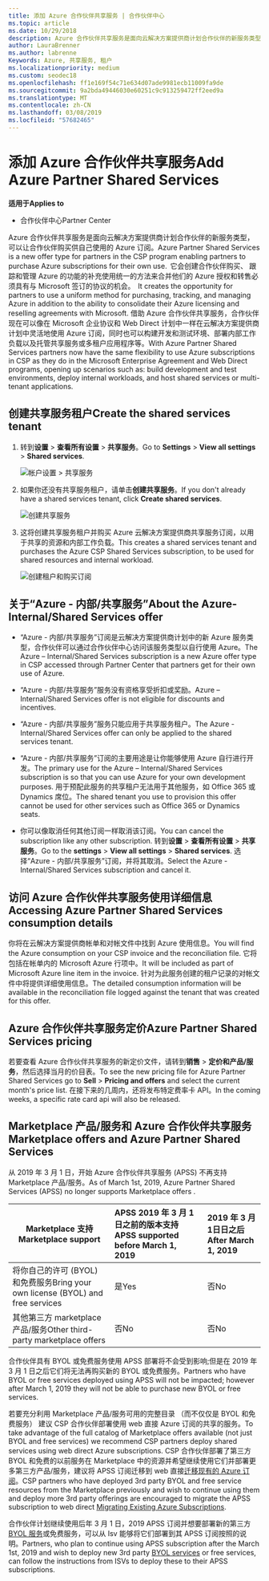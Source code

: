 ```yaml
---
title: 添加 Azure 合作伙伴共享服务 | 合作伙伴中心
ms.topic: article
ms.date: 10/29/2018
description: Azure 合作伙伴共享服务是面向云解决方案提供商计划合作伙伴的新服务类型，可以让合作伙伴购买供自己使用的 Azure 订阅。
author: LauraBrenner
ms.author: labrenne
Keywords: Azure, 共享服务, 租户
ms.localizationpriority: medium
ms.custom: seodec18
ms.openlocfilehash: ff1e169f54c71e634d07ade9981ecb11009fa9de
ms.sourcegitcommit: 9a2bda49446030e60251c9c913259472ff2eed9a
ms.translationtype: MT
ms.contentlocale: zh-CN
ms.lasthandoff: 03/08/2019
ms.locfileid: "57682465"
---
```

# <a name="add-azure-partner-shared-services"></a><span data-ttu-id="752fb-104">添加 Azure 合作伙伴共享服务</span><span class="sxs-lookup"><span data-stu-id="752fb-104">Add Azure Partner Shared Services</span></span>

<span data-ttu-id="752fb-105">**适用于**</span><span class="sxs-lookup"><span data-stu-id="752fb-105">**Applies to**</span></span>

-  <span data-ttu-id="752fb-106">合作伙伴中心</span><span class="sxs-lookup"><span data-stu-id="752fb-106">Partner Center</span></span>

<span data-ttu-id="752fb-107">Azure 合作伙伴共享服务是面向云解决方案提供商计划合作伙伴的新服务类型，可以让合作伙伴购买供自己使用的 Azure 订阅。</span><span class="sxs-lookup"><span data-stu-id="752fb-107">Azure Partner Shared Services is a new offer type for partners in the CSP program enabling partners to purchase Azure subscriptions for their own use.</span></span><span data-ttu-id="752fb-108">  它会创建合作伙伴购买、 跟踪和管理 Azure 的功能的补充使用统一的方法来合并他们的 Azure 授权和转售必须具有与 Microsoft 签订的协议的机会。</span><span class="sxs-lookup"><span data-stu-id="752fb-108">  It creates the opportunity for partners to use a uniform method for purchasing, tracking, and managing Azure in addition to the ability to consolidate their Azure licensing and reselling agreements with Microsoft.</span></span> <span data-ttu-id="752fb-109">借助 Azure 合作伙伴共享服务，合作伙伴现在可以像在 Microsoft 企业协议和 Web Direct 计划中一样在云解决方案提供商计划中灵活地使用 Azure 订阅，同时也可以构建开发和测试环境、部署内部工作负载以及托管共享服务或多租户应用程序等。</span><span class="sxs-lookup"><span data-stu-id="752fb-109">With Azure Partner Shared Services partners now have the same flexibility to use Azure subscriptions in CSP as they do in the Microsoft Enterprise Agreement and Web Direct programs, opening up scenarios such as:  build development and test environments, deploy internal workloads, and host shared services or multi-tenant applications.</span></span>  

## <a name="create-the-shared-services-tenant"></a><span data-ttu-id="752fb-110">创建共享服务租户</span><span class="sxs-lookup"><span data-stu-id="752fb-110">Create the shared services tenant</span></span>

1. <span data-ttu-id="752fb-111">转到**设置** > **查看所有设置** > **共享服务**。</span><span class="sxs-lookup"><span data-stu-id="752fb-111">Go to **Settings** > **View all settings** > **Shared services**.</span></span>

    ![**帐户设置** > **共享服务**](images/sharedservices2.png)

2. <span data-ttu-id="752fb-113">如果你还没有共享服务租户，请单击**创建共享服务**。</span><span class="sxs-lookup"><span data-stu-id="752fb-113">If you don't already have a shared services tenant, click **Create shared services**.</span></span>

    ![创建共享服务](images/sharedservices3.png)

3. <span data-ttu-id="752fb-115">这将创建共享服务租户并购买 Azure 云解决方案提供商共享服务订阅，以用于共享的资源和内部工作负载。</span><span class="sxs-lookup"><span data-stu-id="752fb-115">This creates a shared services tenant and purchases the Azure CSP Shared Services subscription, to be used for shared resources and internal workload.</span></span>

    ![创建租户和购买订阅](images/sharedservices5.png)

## <a name="about-the-azure--internalshared-services-offer"></a><span data-ttu-id="752fb-117">关于“Azure - 内部/共享服务”</span><span class="sxs-lookup"><span data-stu-id="752fb-117">About the Azure- Internal/Shared Services offer</span></span>

- <span data-ttu-id="752fb-118">“Azure - 内部/共享服务”订阅是云解决方案提供商计划中的新 Azure 服务类型，合作伙伴可以通过合作伙伴中心访问该服务类型以自行使用 Azure。</span><span class="sxs-lookup"><span data-stu-id="752fb-118">The Azure – Internal/Shared Services subscription is a new Azure offer type in CSP accessed through Partner Center that partners get for their own use of Azure.</span></span> 

- <span data-ttu-id="752fb-119">“Azure - 内部/共享服务”服务没有资格享受折扣或奖励。</span><span class="sxs-lookup"><span data-stu-id="752fb-119">Azure – Internal/Shared Services offer is not eligible for discounts and incentives.</span></span>

- <span data-ttu-id="752fb-120">“Azure - 内部/共享服务”服务只能应用于共享服务租户。</span><span class="sxs-lookup"><span data-stu-id="752fb-120">The Azure - Internal/Shared Services offer can only be applied to the shared services tenant.</span></span>

- <span data-ttu-id="752fb-121">“Azure - 内部/共享服务”订阅的主要用途是让你能够使用 Azure 自行进行开发。</span><span class="sxs-lookup"><span data-stu-id="752fb-121">The primary use for the Azure – Internal/Shared Services subscription is so that you can use Azure for your own development purposes.</span></span> <span data-ttu-id="752fb-122">用于预配此服务的共享租户无法用于其他服务，如 Office 365 或 Dynamics 席位。</span><span class="sxs-lookup"><span data-stu-id="752fb-122">The shared tenant you use to provision this offer cannot be used for other services such as Office 365 or Dynamics seats.</span></span> 

- <span data-ttu-id="752fb-123">你可以像取消任何其他订阅一样取消该订阅。</span><span class="sxs-lookup"><span data-stu-id="752fb-123">You can cancel the subscription like any other subscription.</span></span> <span data-ttu-id="752fb-124">转到**设置** > **查看所有设置** > **共享服务**。</span><span class="sxs-lookup"><span data-stu-id="752fb-124">Go to the **settings** > **View all settings** > **Shared services**.</span></span> <span data-ttu-id="752fb-125">选择“Azure - 内部/共享服务”订阅，并将其取消。</span><span class="sxs-lookup"><span data-stu-id="752fb-125">Select the Azure - Internal/Shared Services subscription and cancel it.</span></span>

## <a name="accessing-azure-partner-shared-services-consumption-details"></a><span data-ttu-id="752fb-126">访问 Azure 合作伙伴共享服务使用详细信息</span><span class="sxs-lookup"><span data-stu-id="752fb-126">Accessing Azure Partner Shared Services consumption details</span></span>

<span data-ttu-id="752fb-127">你将在云解决方案提供商帐单和对帐文件中找到 Azure 使用信息。</span><span class="sxs-lookup"><span data-stu-id="752fb-127">You will find the Azure consumption on your CSP invoice and the reconciliation file.</span></span> <span data-ttu-id="752fb-128">它将包括在帐单内的 Microsoft Azure 行项中。</span><span class="sxs-lookup"><span data-stu-id="752fb-128">It will be included as part of Microsoft Azure line item in the invoice.</span></span> <span data-ttu-id="752fb-129">针对为此服务创建的租户记录的对帐文件中将提供详细使用信息。</span><span class="sxs-lookup"><span data-stu-id="752fb-129">The detailed consumption information will be available in the reconciliation file logged against the tenant that was created for this offer.</span></span> 

## <a name="azure-partner-shared-services-pricing"></a><span data-ttu-id="752fb-130">Azure 合作伙伴共享服务定价</span><span class="sxs-lookup"><span data-stu-id="752fb-130">Azure Partner Shared Services pricing</span></span>

<span data-ttu-id="752fb-131">若要查看 Azure 合作伙伴共享服务的新定价文件，请转到**销售** > **定价和产品/服务**，然后选择当月的价目表。</span><span class="sxs-lookup"><span data-stu-id="752fb-131">To see the new pricing file for Azure Partner Shared Services go to **Sell** > **Pricing and offers** and select the current month's price list.</span></span> <span data-ttu-id="752fb-132">在接下来的几周内，还将发布特定费率卡 API。</span><span class="sxs-lookup"><span data-stu-id="752fb-132">In the coming weeks, a specific rate card api will also be released.</span></span>

## <a name="marketplace-offers-and-azure-partner-shared-services"></a><span data-ttu-id="752fb-133">Marketplace 产品/服务和 Azure 合作伙伴共享服务</span><span class="sxs-lookup"><span data-stu-id="752fb-133">Marketplace offers and Azure Partner Shared Services</span></span>

<span data-ttu-id="752fb-134">从 2019 年 3 月 1 日，开始 Azure 合作伙伴共享服务 (APSS) 不再支持 Marketplace 产品/服务。</span><span class="sxs-lookup"><span data-stu-id="752fb-134">As of March 1st, 2019, Azure Partner Shared Services (APSS) no longer supports Marketplace offers .</span></span>   

|<span data-ttu-id="752fb-135">**Marketplace 支持**</span><span class="sxs-lookup"><span data-stu-id="752fb-135">**Marketplace support**</span></span>   |<span data-ttu-id="752fb-136">**APSS 2019 年 3 月 1 日之前的版本支持**</span><span class="sxs-lookup"><span data-stu-id="752fb-136">**APSS supported before March 1, 2019**</span></span>|<span data-ttu-id="752fb-137">**2019 年 3 月 1日日之后**</span><span class="sxs-lookup"><span data-stu-id="752fb-137">**After March 1, 2019**</span></span>|
|---------------------------|:----------------------------|:-------------------|
|<span data-ttu-id="752fb-138">将你自己的许可 (BYOL) 和免费服务</span><span class="sxs-lookup"><span data-stu-id="752fb-138">Bring your own license (BYOL) and free services</span></span>   | <span data-ttu-id="752fb-139">是</span><span class="sxs-lookup"><span data-stu-id="752fb-139">Yes</span></span>   | <span data-ttu-id="752fb-140">否</span><span class="sxs-lookup"><span data-stu-id="752fb-140">No</span></span>|
|<span data-ttu-id="752fb-141">其他第三方 marketplace 产品/服务</span><span class="sxs-lookup"><span data-stu-id="752fb-141">Other third-party marketplace offers</span></span>   | <span data-ttu-id="752fb-142">否</span><span class="sxs-lookup"><span data-stu-id="752fb-142">No</span></span>   |<span data-ttu-id="752fb-143">否</span><span class="sxs-lookup"><span data-stu-id="752fb-143">No</span></span>|


<span data-ttu-id="752fb-144">合作伙伴具有 BYOL 或免费服务使用 APSS 部署将不会受到影响;但是在 2019 年 3 月 1 日之后它们将无法再购买新的 BYOL 或免费服务。</span><span class="sxs-lookup"><span data-stu-id="752fb-144">Partners who have BYOL or free services deployed using APSS will not be impacted; however after  March 1, 2019 they will not be able to purchase new BYOL or free services.</span></span> 

<span data-ttu-id="752fb-145">若要充分利用 Marketplace 产品/服务可用的完整目录 （而不仅仅是 BYOL 和免费服务） 建议 CSP 合作伙伴部署使用 web 直接 Azure 订阅的共享的服务。</span><span class="sxs-lookup"><span data-stu-id="752fb-145">To take advantage of the full catalog of Marketplace offers available (not just BYOL and free services) we recommend CSP partners deploy shared services using web direct Azure subscriptions.</span></span>  <span data-ttu-id="752fb-146">CSP 合作伙伴部署了第三方 BYOL 和免费的以前服务在 Marketplace 中的资源并希望继续使用它们并部署更多第三方产品/服务，建议将 APSS 订阅迁移到 web 直接[迁移现有的 Azure 订阅](https://docs.microsoft.com/azure/cloud-solution-provider/migration/migration#migrating-existing-azure-subscriptions)。</span><span class="sxs-lookup"><span data-stu-id="752fb-146">CSP partners who have deployed 3rd party BYOL and free service resources from the Marketplace previously and wish to continue using them and deploy more 3rd party offerings are encouraged to migrate the APSS subscription to web direct [Migrating Existing Azure Subscriptions](https://docs.microsoft.com/azure/cloud-solution-provider/migration/migration#migrating-existing-azure-subscriptions).</span></span>

<span data-ttu-id="752fb-147">合作伙伴计划继续使用后年 3 月 1 日，2019 APSS 订阅并想要部署新的第三方[BYOL 服务](https://azuremarketplace.microsoft.com/marketplace/apps?filters=byol)或免费服务，可以从 Isv 能够将它们部署到其 APSS 订阅按照的说明。</span><span class="sxs-lookup"><span data-stu-id="752fb-147">Partners, who plan to continue using APSS subscription after the March 1st, 2019 and wish to deploy new 3rd party [BYOL services](https://azuremarketplace.microsoft.com/marketplace/apps?filters=byol) or free services, can follow the instructions from ISVs to deploy these to their APSS subscriptions.</span></span>

